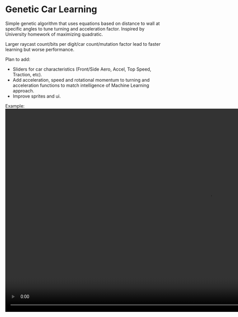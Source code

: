 
# Genetic Car Learning

Simple genetic algorithm that uses equations based on distance to wall at specific angles to tune turning and acceleration factor. Inspired by University homework of maximizing quadratic.

Larger raycast count/bits per digit/car count/mutation factor lead to faster learning but worse performance.

Plan to add:

- Sliders for car characteristics (Front/Side Aero, Accel, Top Speed, Traction, etc).
- Add acceleration, speed and rotational momentum to turning and acceleration functions to match intelligence of Machine Learning approach.
- Improve sprites and ui.

Example:
<video src="example.mp4" controls width="1280"> </video>